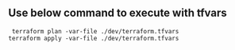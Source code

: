 ## Use below command to execute with tfvars
` terraform plan -var-file ./dev/terraform.tfvars`     
` terraform apply -var-file ./dev/terraform.tfvars `
